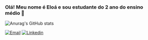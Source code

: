 ### Olá! Meu nome é Eloá e sou estudante do 2 ano do ensino médio  👋

<div> 


![Anurag's GitHub stats](https://github-readme-stats.vercel.app/api?username=anuraghazra&show_icons=true&bg_color=00000000)


</div>


[![Email](https://img.shields.io/badge/Gmail-D14836?style=for-the-badge&logo=gmail&logoColor=white)](https://eloavasconcelos.09.vm@gmail.com)
[![Linkedin](https://img.shields.io/badge/LinkedIn-0077B5?style=for-the-badge&logo=linkedin&logoColor=white)](www.linkedin.com/in/eloá-vasconcelos-3718a826a)



